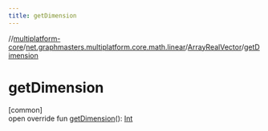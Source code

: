 ```yaml
---
title: getDimension
---
```

//[multiplatform-core](../../../index.html)/[net.graphmasters.multiplatform.core.math.linear](../index.html)/[ArrayRealVector](index.html)/[getDimension](get-dimension.html)



# getDimension



[common]\
open override fun [getDimension](get-dimension.html)(): [Int](https://kotlinlang.org/api/latest/jvm/stdlib/kotlin/-int/index.html)




